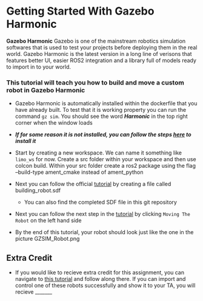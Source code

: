 # Getting Started With Gazebo Harmonic

**Gazebo Harmonic** 
Gazebo is one of the mainstream robotics simulation softwares that is used to test your projects before deploying them in the real world. Gazebo Harmonic is the latest version in a long line of verisons that features better UI, easier ROS2 integration and a library full of models ready to import in to your world.

### This tutorial will teach you how to build and move a custom robot in Gazebo Harmonic
- Gazebo Harmonic is automatically installed within the dockerfile that you have already built. To test that it is working property you can run the command `gz sim`. You should see the word ***Harmonic*** in the top right corner when the window loads

- ***If for some reason it is not installed, you can follow the steps [here](https://gazebosim.org/docs/harmonic/install) to install it***
- Start by creating a new workspace. We can name it something like `limo_ws` for now. Create a src folder within your workspace and then use colcon build. Within your src folder create a ros2 package using the flag –build-type ament_cmake instead of ament_python
- Next you can follow the official [tutorial](https://gazebosim.org/docs/harmonic/building_robot) by creating a file called building_robot.sdf
    - You can also find the completed SDF file in this git repository
- Next you can follow the next step in the [tutorial](https://gazebosim.org/docs/harmonic/moving_robot) by clicking `Moving The Robot` on the left hand side


- By the end of this tutorial, your robot should look just like the one in the picture GZSIM_Robot.png

## **Extra Credit**
- If you would like to recieve extra credit for this assignment, you can navigate to [this tutorial](https://gazebosim.org/docs/harmonic/fuel_insert) and follow along there. If you can import and control one of these robots successfully and show it to your TA, you will recieve _______
